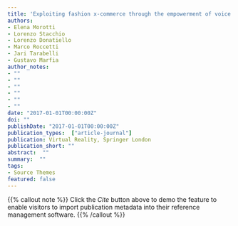 ```yaml
---
title: 'Exploiting fashion x-commerce through the empowerment of voice in the fashion virtual reality arena  Integrating voice assistant and virtual reality technologies for fashion communication'
authors:
- Elena Morotti
- Lorenzo Stacchio
- Lorenzo Donatiello
- Marco Roccetti
- Jari Tarabelli
- Gustavo Marfia
author_notes:
- ""
- ""
- ""
- ""
- ""
- ""
date: "2017-01-01T00:00:00Z"
doi: ""
publishDate: "2017-01-01T00:00:00Z"
publication_types:  ["article-journal"]
publication: Virtual Reality, Springer London
publication_short: ""
abstract:  ""
summary:  ""
tags:
- Source Themes
featured: false
---
```

{{% callout note %}}
 Click the *Cite* button above to demo the feature to enable visitors to import publication metadata into their reference management software. 
{{% /callout %}}
